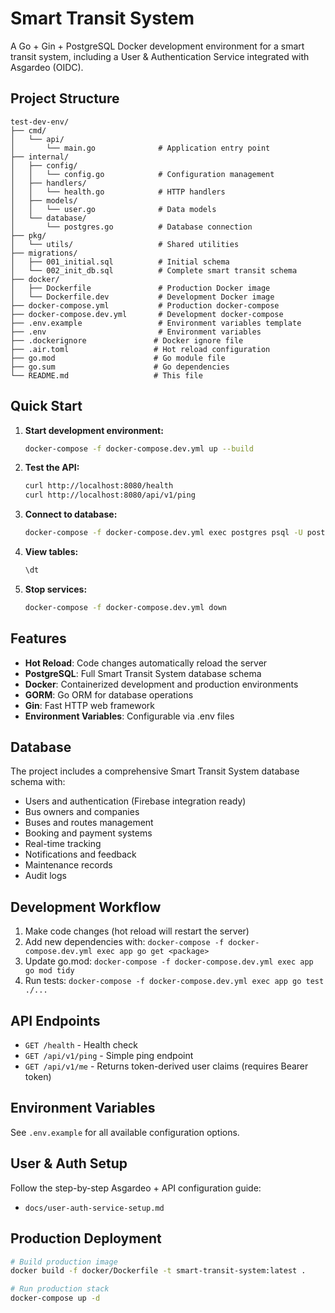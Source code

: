 # Smart Transit System

A Go + Gin + PostgreSQL Docker development environment for a smart transit system, including a User & Authentication Service integrated with Asgardeo (OIDC).

## Project Structure

```
test-dev-env/
├── cmd/
│   └── api/
│       └── main.go              # Application entry point
├── internal/
│   ├── config/
│   │   └── config.go            # Configuration management
│   ├── handlers/
│   │   └── health.go            # HTTP handlers
│   ├── models/
│   │   └── user.go              # Data models
│   └── database/
│       └── postgres.go          # Database connection
├── pkg/
│   └── utils/                   # Shared utilities
├── migrations/
│   ├── 001_initial.sql          # Initial schema
│   └── 002_init_db.sql          # Complete smart transit schema
├── docker/
│   ├── Dockerfile               # Production Docker image
│   └── Dockerfile.dev           # Development Docker image
├── docker-compose.yml           # Production docker-compose
├── docker-compose.dev.yml       # Development docker-compose
├── .env.example                 # Environment variables template
├── .env                         # Environment variables
├── .dockerignore               # Docker ignore file
├── .air.toml                   # Hot reload configuration
├── go.mod                      # Go module file
├── go.sum                      # Go dependencies
└── README.md                   # This file
```

## Quick Start

1. **Start development environment:**
   ```bash
   docker-compose -f docker-compose.dev.yml up --build
   ```

2. **Test the API:**
   ```bash
   curl http://localhost:8080/health
   curl http://localhost:8080/api/v1/ping
   ```

3. **Connect to database:**
   ```bash
   docker-compose -f docker-compose.dev.yml exec postgres psql -U postgres -d myapp_dev
   ```

4. **View tables:**
   ```sql
   \dt
   ```

5. **Stop services:**
   ```bash
   docker-compose -f docker-compose.dev.yml down
   ```

## Features

- **Hot Reload**: Code changes automatically reload the server
- **PostgreSQL**: Full Smart Transit System database schema
- **Docker**: Containerized development and production environments
- **GORM**: Go ORM for database operations
- **Gin**: Fast HTTP web framework
- **Environment Variables**: Configurable via .env files

## Database

The project includes a comprehensive Smart Transit System database schema with:

- Users and authentication (Firebase integration ready)
- Bus owners and companies
- Buses and routes management
- Booking and payment systems
- Real-time tracking
- Notifications and feedback
- Maintenance records
- Audit logs

## Development Workflow

1. Make code changes (hot reload will restart the server)
2. Add new dependencies with: `docker-compose -f docker-compose.dev.yml exec app go get <package>`
3. Update go.mod: `docker-compose -f docker-compose.dev.yml exec app go mod tidy`
4. Run tests: `docker-compose -f docker-compose.dev.yml exec app go test ./...`

## API Endpoints

- `GET /health` - Health check
- `GET /api/v1/ping` - Simple ping endpoint
- `GET /api/v1/me` - Returns token-derived user claims (requires Bearer token)

## Environment Variables

See `.env.example` for all available configuration options.

## User & Auth Setup

Follow the step-by-step Asgardeo + API configuration guide:

- `docs/user-auth-service-setup.md`

## Production Deployment

```bash
# Build production image
docker build -f docker/Dockerfile -t smart-transit-system:latest .

# Run production stack
docker-compose up -d
```
